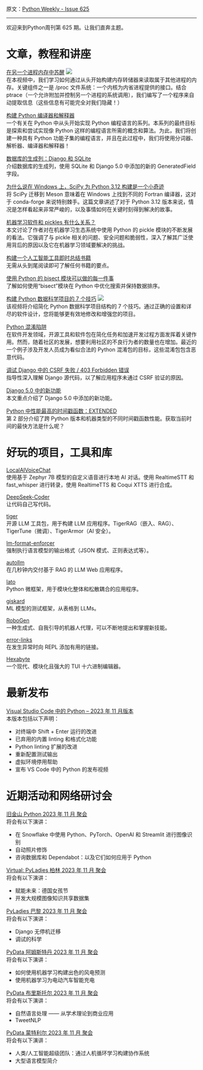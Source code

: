 原文：[Python Weekly - Issue 625](http://eepurl.com/iDALBg)

---

欢迎来到Python周刊第 625 期。让我们直奔主题。
  
  
# 文章，教程和讲座  
  
[在另一个进程内存中苏醒](https://www.youtube.com/watch?v=0ihChIaN8d0) ![](https://mcusercontent.com/e2e180baf855ac797ef407fc7/images/af76283a-6e65-436c-967a-900427cf6399.png)  
在本视频中，我们学习如何通过从头开始构建内存转储器来读取属于其他进程的内存。关键组件之一是 /proc 文件系统：一个内核为内省进程提供的接口。结合 ptrace（一个允许附加并控制另一个进程的系统调用），我们编写了一个程序来自动提取信息（这些信息有可能完全对我们隐藏！）

[构建 Python 编译器和解释器](https://mathspp.com/blog/tag:bpci)  
一个有关在 Python 中从头开始实现 Python 编程语言的系列。本系列的最终目标是探索和尝试实现像 Python 这样的编程语言所需的概念和算法。为此，我们将创建一种具有 Python 功能子集的编程语言，并且在此过程中，我们将使用分词器、解析器、编译器和解释器！
  
[数据库的生成列：Django 和 SQLite](https://www.paulox.net/2023/11/07/database-generated-columns-part-1-django-and-sqlite/)  
介绍数据库的生成列，使用 SQLite 和 Django 5.0 中添加的新的 GeneratedField 字段。
  
[为什么说在 Windows 上，SciPy 为 Python 3.12 构建是一个小奇迹](https://labs.quansight.org/blog/building-scipy-with-flang)   
将 SciPy 迁移到 Meson 意味着在 Windows 上找到不同的 Fortran 编译器，这对于 conda-forge 来说特别棘手。这篇文章讲述了对于 Python 3.12 版本来说，情况是怎样看起来非常严峻的，以及事情如何在关键时刻得到解决的故事。
  
[机器学习软件和 pickles 有什么关系？](https://blog.nelhage.com/post/pickles-and-ml)  
本文讨论了作者对在机器学习生态系统中使用 Python 的 pickle 模块的不断发展的看法。它强调了与 pickle 相关的问题、安全问题和脆弱性，深入了解其广泛使用背后的原因以及它在机器学习领域要解决的挑战。
  
[构建一个人工智能工具即时总结书籍](https://levelup.gitconnected.com/build-an-ai-tool-to-summarize-books-instantly-828680c1ceb4)  
无需从头到尾阅读即可了解任何书籍的要点。
  
[使用 Python 的 bisect 模块可以做的每一件事](https://martinheinz.dev/blog/106)  
了解如何使用“bisect”模块在 Python 中优化搜索并保持数据排序。
  
[构建 Python 数据科学项目的 7 个技巧](https://www.youtube.com/watch?v=xVuqDBCQAYc) ![](https://mcusercontent.com/e2e180baf855ac797ef407fc7/images/af76283a-6e65-436c-967a-900427cf6399.png)  
该视频将介绍简化 Python 数据科学项目结构的 7 个技巧。通过正确的设置和详尽的软件设计，您将能够更有效地修改和增强您的项目。
  
[Python 混淆陷阱](https://checkmarx.com/blog/python-obfuscation-traps/)  
在软件开发领域，开源工具和软件包在简化任务和加速开发过程方面发挥着关键作用。然而，随着社区的发展，想要利用社区的不良行为者的数量也在增加。最近的一个例子涉及开发人员成为看似合法的 Python 混淆包的目标，这些混淆包包含恶意代码。
  
[调试 Django 中的 CSRF 失败 / 403 Forbidden 错误](https://www.better-simple.com/django/2023/11/04/debugging-csrf-error-in-production/)  
指导性深入理解 Django 源代码，以了解应用程序未通过 CSRF 验证的原因。
  
[Django 5.0 中的新功能](https://fly.io/django-beats/new-goodies-in-django-50/)  
本文重点介绍了 Django 5.0 中添加的新功能。
  
[Python 中性能最高的时间戳函数：EXTENDED](https://www.dataroc.ca/blog/most-performant-timestamp-functions-python-2)  
第 2 部分介绍了跨 Python 版本和机器类型的不同时间戳函数性能。获取当前时间的最快方法是什么呢？
  
  
# 好玩的项目，工具和库  
  
[LocalAIVoiceChat](https://github.com/KoljaB/LocalAIVoiceChat)   
使用基于 Zephyr 7B 模型的自定义语音进行本地 AI 对话。使用 RealtimeSTT 和 fast_whisper 进行转录，使用 RealtimeTTS 和 Coqui XTTS 进行合成。
  
[DeepSeek-Coder](https://github.com/deepseek-ai/DeepSeek-Coder)   
让代码自己写代码。
  
[tiger](https://github.com/tigerlab-ai/tiger)  
开源 LLM 工具包，用于构建 LLM 应用程序。TigerRAG（嵌入、RAG）、TigerTune（微调）、TigerArmor（AI 安全）。
  
[lm-format-enforcer](https://github.com/noamgat/lm-format-enforcer)  
强制执行语言模型的输出格式（JSON 模式、正则表达式等）。
  
[autollm](https://github.com/safevideo/autollm)   
在几秒钟内交付基于 RAG 的 LLM Web 应用程序。
  
[lato](https://github.com/pgorecki/lato)  
Python 微框架，用于模块化整体和松散耦合的应用程序。
  
[giskard](https://github.com/Giskard-AI/giskard)  
ML 模型的测试框架，从表格到 LLMs。
  
[RoboGen](https://github.com/Genesis-Embodied-AI/RoboGen)  
一种生成式、自我引导的机器人代理，可以不断地提出和掌握新技能。
  
[error-links](https://pypi.org/project/error-links/)  
在发生异常时向 REPL 添加有用的链接。 
  
[Hexabyte](https://github.com/thetacom/hexabyte)   
一个现代、模块化且强大的 TUI 十六进制编辑器。
  
  
 # 最新发布  
  
[Visual Studio Code 中的 Python – 2023 年 11 月版本](https://devblogs.microsoft.com/python/python-in-visual-studio-code-november-2023-release/)  
本版本包括以下声明：
  * 对终端中 Shift + Enter 运行的改进
  * 已弃用的内置 linting 和格式化功能
  * Python linting 扩展的改进
  * 重新配置测试输出
  * 虚拟环境停用帮助
  * 宣布 VS Code 中的 Python 的发布视频

  
  
# 近期活动和网络研讨会  
  
[旧金山 Python 2023 年 11 月 聚会](https://www.meetup.com/sfpython/events/296321305/)  
将会有以下演讲：
  * 在 Snowflake 中使用 Python、PyTorch、OpenAI 和 Streamlit 进行图像识别
  * 自动照片修饰
  * 咨询数据库和 Dependabot：以及它们如何应用于 Python

  
[Virtual: PyLadies 柏林 2023 年 11 月 聚会](https://www.meetup.com/pyladies-berlin/events/296907222/)  
将会有以下演讲：
  * 赋能未来：德国女孩节
  * 开发大规模图像知识共享数据集

  
[PyLadies 巴黎 2023 年 11 月 聚会](https://www.meetup.com/pyladiesparis/events/297190950/)  
将会有以下演讲：
  * Django 无停机迁移
  * 调试的科学

  
[PyData 阿姆斯特丹 2023 年 11 月 聚会](https://www.meetup.com/pydata-nl/events/297111947/)  
将会有以下演讲：
  * 如何使用机器学习构建出色的风电预测 
  * 使用机器学习为电动汽车智能充电

  
[PyData 布里斯托尔 2023 年 11 月 聚会](https://www.meetup.com/pydata-bristol/events/296142623/)  
将会有以下演讲：
  * 自然语言处理 —— 从学术理论到商业应用
  * TweetNLP

  
[PyData 蒙特利尔 2023 年 11 月 聚会](https://www.meetup.com/pydata-mtl/events/297096826/)  
将会有以下演讲：
  * 人类/人工智能超级团队：通过人机循环学习构建协作系统
  * 大型语言模型简介